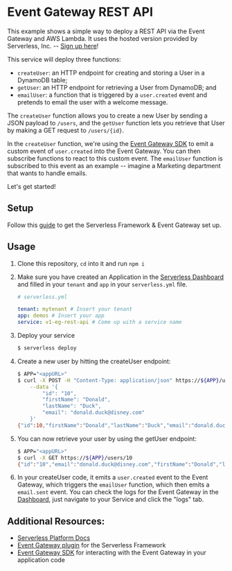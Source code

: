 # Event Gateway REST API

This example shows a simple way to deploy a REST API via the Event Gateway and AWS Lambda. It uses the hosted version provided by Serverless, Inc. -- [Sign up here](https://dashboard.serverless.com)!

This service will deploy three functions:

- `createUser`: an HTTP endpoint for creating and storing a User in a DynamoDB table;
- `getUser`: an HTTP endpoint for retrieving a User from DynamoDB; and
- `emailUser`: a function that is triggered by a `user.created` event and pretends to email the user with a welcome message.

The `createUser` function allows you to create a new User by sending a JSON payload to `/users`, and the `getUser` function lets you retrieve that User by making a GET request to `/users/{id}`.

In the `createUser` function, we're using the [Event Gateway SDK](https://github.com/serverless/event-gateway-sdk) to emit a custom event of `user.created` into the Event Gateway. You can then subscribe functions to react to this custom event. The `emailUser` function is subscribed to this event as an example -- imagine a Marketing department that wants to handle emails.

Let's get started!

## Setup

Follow this [guide](https://github.com/serverless/platform/blob/master/docs/getting-started.md) to get the Serverless Framework & Event Gateway set up.

## Usage

1. Clone this repository, `cd` into it and run `npm i`

2. Make sure you have created an Application in the [Serverless Dashboard](https://dashboard.serverless.com) and filled in your `tenant` and `app` in your `serverless.yml` file.

    ```yaml
    # serverless.yml

    tenant: mytenant # Insert your tenant
    app: demos # Insert your app
    service: v1-eg-rest-api # Come up with a service name
    ```

3. Deploy your service

    ```bash
    $ serverless deploy
    ```

4. Create a new user by hitting the createUser endpoint:

    ```bash
    $ APP="<appURL>"
    $ curl -X POST -H "Content-Type: application/json" https://${APP}/users \
        --data '{
        	"id": "10",
        	"firstName": "Donald",
        	"lastName": "Duck",
        	"email": "donald.duck@disney.com"
        }'
    {"id":10,"firstName":"Donald","lastName":"Duck","email":"donald.duck@disney.com"}
    ```

5. You can now retrieve your user by using the getUser endpoint:

    ```bash
    $ APP="<appURL>"
    $ curl -X GET https://${APP}/users/10
    {"id":"10","email":"donald.duck@disney.com","firstName":"Donald","lastName":"Duck"}
    ```

6. In your createUser code, it emits a `user.created` event to the Event Gateway, which triggers the `emailUser` function, which then emits a `email.sent` event. You can check the logs for the Event Gateway in the [Dashboard](https://dashboard.serverless.com), just navigate to your Service and click the "logs" tab.

## Additional Resources:

- [Serverless Platform Docs](https://github.com/serverless/platform)
- [Event Gateway plugin](https://github.com/serverless/serverless-event-gateway-plugin) for the Serverless Framework
- [Event Gateway SDK](https://github.com/serverless/event-gateway-sdk) for interacting with the Event Gateway in your application code
